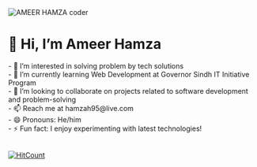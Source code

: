 <img src="https://miro.medium.com/v2/resize:fit:1052/1*6qrtmT03RNBPnbu1zD6i3g.png" alt="AMEER HAMZA coder">
<h1> 👋 Hi, I’m Ameer Hamza</h1>
- 👀 I’m interested in solving problem by tech solutions<br>
- 🌱 I’m currently learning Web Development at Governor Sindh IT Initiative Program<br>
- 💞️ I’m looking to collaborate on projects related to software development and problem-solving<br>
- 📫 Reach me at hamzah95@live.com<br>
- 😄 Pronouns: He/him<br>
- ⚡ Fun fact: I enjoy experimenting with latest technologies!<br>
<br>

[![HitCount](https://hits.dwyl.com/AmeerHamzah7/AmeerHamzah7.svg?style=flat-square)](http://hits.dwyl.com/AmeerHamzah7/AmeerHamzah7)

<!---
AmeerHamzah7/AmeerHamzah7 is a ✨ special ✨ repository because its `README.md` (this file) appears on your GitHub profile.
You can click the Preview link to take a look at your changes.
--->
